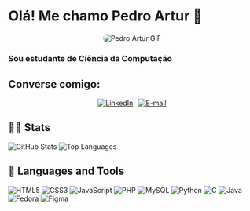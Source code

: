 <!DOCTYPE html>
<html lang="pt-br">
<body>
  <!-- Header -->
  <h1>Olá! Me chamo Pedro Artur 👋</h1>
  
  <!-- GIF -->
  <div class="gif-container" style="text-align: center; margin: 20px 0;">
    <img src="https://media.licdn.com/dms/image/D5612AQFpXtUrDwGWJw/article-cover_image-shrink_720_1280/0/1680320410002?e=2147483647&v=beta&t=gVUBOEUa5KzWYqAS9-g6WIEW9lr6QFn_J_DIrOmYDhY" 
         alt="Pedro Artur GIF" 
         style="max-width: 100%; height: auto; border-radius: 10px;">
  </div>

  <div class="header-container">
    <h3>Sou estudante de Ciência da Computação</h3>
  </div>

  <h2>Converse comigo:</h2>
  <div class="social" style="display: flex; gap: 10px; justify-content: center;">
    <!-- LinkedIn Badge -->
    <div class="linkedin-badge">
      <a href="https://www.linkedin.com/in/artur-pedro/">
        <img src="https://img.shields.io/badge/LinkedIn-0077B5?style=for-the-badge&logo=linkedin&logoColor=white" alt="LinkedIn">
      </a>
    </div>
    <div class="email-badge">
      <a href="mailto:pedroarturoliver@gmail.com">
        <img src="https://img.shields.io/badge/Email-FF3D00?style=for-the-badge&logo=gmail&logoColor=white" alt="E-mail">
      </a>
    </div>
    
  </div>

  <!-- Skills -->
  <h2>👨‍💻 Stats</h2>
  <div class="skills-section">
    <img src="https://github-readme-stats.vercel.app/api?username=artur-pedro&show_icons=true&theme=dracula" alt="GitHub Stats">
    <img src="https://github-readme-stats.vercel.app/api/top-langs/?username=artur-pedro" alt="Top Languages">
  </div>

  <h2>🔧 Languages and Tools</h2>
  <div class="languages-tools">
    <img src="https://img.shields.io/badge/HTML5-E34F26?style=for-the-badge&logo=html5&logoColor=white" alt="HTML5">
    <img src="https://img.shields.io/badge/CSS3-1572B6?style=for-the-badge&logo=css3&logoColor=white" alt="CSS3">
    <img src="https://img.shields.io/badge/JavaScript-F7DF1E?style=for-the-badge&logo=javascript&logoColor=black" alt="JavaScript">
    <img src="https://img.shields.io/badge/PHP-777BB4?style=for-the-badge&logo=php&logoColor=white" alt="PHP">
    <img src="https://img.shields.io/badge/MySQL-00000F?style=for-the-badge&logo=mysql&logoColor=white" alt="MySQL">
    <img src="https://img.shields.io/badge/Python-14354C?style=for-the-badge&logo=python&logoColor=white" alt="Python">
    <img src="https://img.shields.io/badge/C-00599C?style=for-the-badge&logo=c&logoColor=white" alt="C">
    <img src="https://img.shields.io/badge/Java-ED8B00?style=for-the-badge&logo=openjdk&logoColor=white" alt="Java">
    <img src="https://img.shields.io/badge/Fedora-294172?style=for-the-badge&logo=fedora&logoColor=white" alt="Fedora">
    <img src="https://img.shields.io/badge/Figma-F24E1E?style=for-the-badge&logo=figma&logoColor=white" alt="Figma">
  </div>
</body>
</html>
